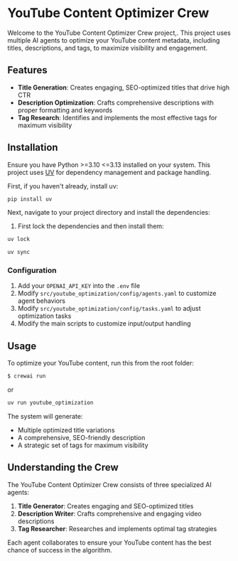 
# YouTube Content Optimizer Crew

Welcome to the YouTube Content Optimizer Crew project,. This project uses multiple AI agents to optimize your YouTube content metadata, including titles, descriptions, and tags, to maximize visibility and engagement.

## Features

- **Title Generation**: Creates engaging, SEO-optimized titles that drive high CTR
- **Description Optimization**: Crafts comprehensive descriptions with proper formatting and keywords
- **Tag Research**: Identifies and implements the most effective tags for maximum visibility

## Installation

Ensure you have Python >=3.10 <=3.13 installed on your system. This project uses [UV](https://docs.astral.sh/uv/) for dependency management and package handling.

First, if you haven't already, install uv:

```bash
pip install uv
```

Next, navigate to your project directory and install the dependencies:

1. First lock the dependencies and then install them:
```bash
uv lock
```
```bash
uv sync
```

### Configuration

1. Add your `OPENAI_API_KEY` into the `.env` file
2. Modify `src/youtube_optimization/config/agents.yaml` to customize agent behaviors
3. Modify `src/youtube_optimization/config/tasks.yaml` to adjust optimization tasks
4. Modify the main scripts to customize input/output handling

## Usage

To optimize your YouTube content, run this from the root folder:

```bash
$ crewai run
```
or
```bash
uv run youtube_optimization
```

The system will generate:
- Multiple optimized title variations
- A comprehensive, SEO-friendly description
- A strategic set of tags for maximum visibility

## Understanding the Crew

The YouTube Content Optimizer Crew consists of three specialized AI agents:

1. **Title Generator**: Creates engaging and SEO-optimized titles
2. **Description Writer**: Crafts comprehensive and engaging video descriptions
3. **Tag Researcher**: Researches and implements optimal tag strategies

Each agent collaborates to ensure your YouTube content has the best chance of success in the algorithm.


